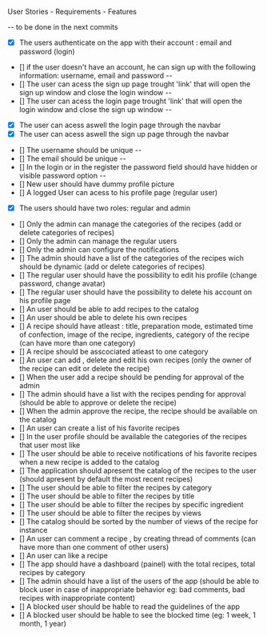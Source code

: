 User Stories - Requirements - Features

-- to be done in the next commits

- [X]  The users authenticate on the app with their account : email and password (login)
- []  if the user doesn't have an account, he can sign up with the following information: username, email and password --
- [] The user can acess the sign up page trought 'link' that will open the sign up window and close the login window --
- []  The user can acess the login page trought 'link' that will open the login window and close the sign up window --
- [X]  The user can acess aswell the login page through the navbar
- [X]  The user can acess aswell the sign up page through the navbar
- []  The username should be unique --
- []  The email should be unique --
- []  In the login or in the register the password field should have hidden or visible password option --
- []  New user should have dummy profile picture 
- []  A logged User can acess to his profile page (regular user)
- [X]  The users should have two roles: regular and admin
- []  Only the admin can manage the categories of the recipes (add or delete categories of recipes)
- []  Only the admin can manage the regular users
- []  Only the admin can configure the notifications
- []  The admin should have a list of the categories of the recipes wich should be dynamic (add or delete categories of recipes)
- []  The regular user should have the possibility to edit his profile (change password, change avatar)
- []  The regular user should have the possibility to delete his account on his profile page
- []  An user should be able to add recipes to the catalog
- []  An user should be able to delete his own recipes
- []  A recipe should have atleast : title, preparation mode, estimated time of confection, image of the recipe, ingredients, category of the recipe (can have more than one category)
- []  A recipe should be asscociated atleast to one category
- []  An user can add , delete and edit his own recipes (only the owner of the recipe can edit or delete the recipe)
- []  When the user add a recipe should be pending for approval of the admin
- []  The admin should have a list with the recipes pending for approval (should be able to approve or delete the recipe)
- []  When the admin approve the recipe, the recipe should be available on the catalog
- []  An user can create a list of his favorite recipes
- []  In the user profile should be available the categories of the recipes that user most like
- []  The user should be able to receive notifications of his favorite recipes when a new recipe is added to the catalog
- []  The application should apresent the catalog of the recipes to the user (should apresent by default the most recent recipes)
- []  The user should be able to filter the recipes by category
- []  The user should be able to filter the recipes by title
- []  The user should be able to filter the recipes by specific ingredient
- []  The user should be able to filter the recipes by views
- []  The catalog should be sorted by the number of views of the recipe for instance
- []  An user can comment a recipe , by creating thread of comments (can have more than one comment of other users)
- []  An user can like a recipe
- []  The app should have a dashboard (painel) with the total recipes, total recipes by category
- []  The admin should have a list of the users of the app (should be able to block user in case of inappropriate behavior eg: bad comments, bad recipes with inappropriate content) 
- []  A blocked user should be hable to read the guidelines of the app
- []  A blocked user should be hable to see the blocked time (eg: 1 week, 1 month, 1 year)